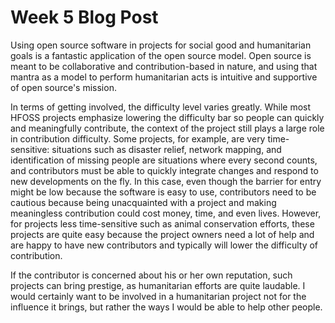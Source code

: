 # Week 5 Blog Post

Using open source software in projects for social good and humanitarian goals is a fantastic application of the open source
model. Open source is meant to be collaborative and contribution-based in nature, and using that mantra as a model to perform
humanitarian acts is intuitive and supportive of open source's mission.

In terms of getting involved, the difficulty level varies greatly. While most HFOSS projects emphasize lowering the difficulty
bar so people can quickly and meaningfully contribute, the context of the project still plays a large role in contribution 
difficulty. Some projects, for example, are very time-sensitive: situations such as disaster relief, network mapping, and
identification of missing people are situations where every second counts, and contributors must be able to quickly integrate
changes and respond to new developments on the fly. In this case, even though the barrier for entry might be low because
the software is easy to use, contributors need to be cautious because being unacquainted with a project and making meaningless
contribution could cost money, time, and even lives. However, for projects less time-sensitive such as animal conservation
efforts, these projects are quite easy because the project owners need a lot of help and are happy to have new contributors
and typically will lower the difficulty of contribution.

If the contributor is concerned about his or her own reputation, such projects can bring prestige, as humanitarian efforts are
quite laudable. I would certainly want to be involved in a humanitarian project not for the influence it brings, but rather
the ways I would be able to help other people.
